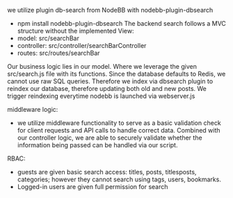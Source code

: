 
we utilize plugin db-search from NodeBB with nodebb-plugin-dbsearch
- npm install nodebb-plugin-dbsearch
The backend search follows a MVC structure without the implemented View:
 - model: src/searchBar
 - controller: src/controller/searchBarController
 - routes: src/routes/searchBar

Our business logic lies in our model. Where we leverage the given src/search.js file with its functions. 
Since the database defaults to Redis, we cannot use raw SQL queries. Therefore we index via dbsearch plugin to reindex our database, therefore updating both old and new posts. We trigger reindexing everytime nodebb is launched via webserver.js

middleware logic: 
 - we utilize middleware functionality to serve as a basic validation check for client requests and API calls to handle correct data. Combined with our controller logic, we are able to securely validate whether the information being passed can be handled via our script.

RBAC:
 - guests are given basic search access: titles, posts, titlesposts, categories; however they cannot search using tags, users, bookmarks.
 - Logged-in users are given full permission for search